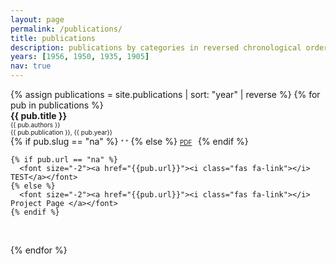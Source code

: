 ```yaml
---
layout: page
permalink: /publications/
title: publications
description: publications by categories in reversed chronological order.
years: [1956, 1950, 1935, 1905]
nav: true
---
```


<div class="publications">
<div style = 'margin-right;'>
{% assign publications = site.publications | sort: "year" | reverse %}
{% for pub in publications %}
<div class="pubitem">
  <div class="pubtitle">
    <b>{{ pub.title }}</b>
  </div>
  <div class="pubauthors">
    <font size="-2">{{ pub.authors }}</font>
  </div>
  <div class="pubinfo">
    <font size="-2">{{ pub.publication }}, {{ pub.year}}</font>
  </div>
  <div class="publinks">
    {% if pub.slug == "na" %}
      <font size="-2">" "</font>
    {% else %}
      <font size="-2"><a href="/assets/pdf/{{pub.slug}}"><i class="far fa-file-pdf"></i> PDF</a>&nbsp;&nbsp;</font>
    {% endif %}

    {% if pub.url == "na" %}
      <font size="-2"><a href="{{pub.url}}"><i class="fas fa-link"></i> TEST</a></font>
    {% else %}
      <font size="-2"><a href="{{pub.url}}"><i class="fas fa-link"></i> Project Page </a></font>
    {% endif %}
  </div>
  <br>
</div>
 
{% endfor %}
